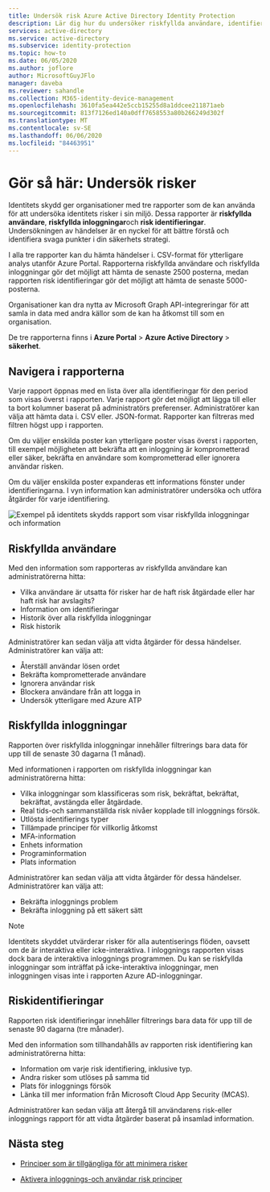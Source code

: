 ```yaml
---
title: Undersök risk Azure Active Directory Identity Protection
description: Lär dig hur du undersöker riskfyllda användare, identifieringar och inloggningar i Azure Active Directory Identity Protection
services: active-directory
ms.service: active-directory
ms.subservice: identity-protection
ms.topic: how-to
ms.date: 06/05/2020
ms.author: joflore
author: MicrosoftGuyJFlo
manager: daveba
ms.reviewer: sahandle
ms.collection: M365-identity-device-management
ms.openlocfilehash: 3610fa5ea442e5ccb15255d8a1ddcee211871aeb
ms.sourcegitcommit: 813f7126ed140a0dff7658553a80b266249d302f
ms.translationtype: MT
ms.contentlocale: sv-SE
ms.lasthandoff: 06/06/2020
ms.locfileid: "84463951"
---
```

# <a name="how-to-investigate-risk"></a>Gör så här: Undersök risker

Identitets skydd ger organisationer med tre rapporter som de kan använda för att undersöka identitets risker i sin miljö. Dessa rapporter är **riskfyllda användare**, **riskfyllda inloggningar**och **risk identifieringar**. Undersökningen av händelser är en nyckel för att bättre förstå och identifiera svaga punkter i din säkerhets strategi.

I alla tre rapporter kan du hämta händelser i. CSV-format för ytterligare analys utanför Azure Portal. Rapporterna riskfyllda användare och riskfyllda inloggningar gör det möjligt att hämta de senaste 2500 posterna, medan rapporten risk identifieringar gör det möjligt att hämta de senaste 5000-posterna.

Organisationer kan dra nytta av Microsoft Graph API-integreringar för att samla in data med andra källor som de kan ha åtkomst till som en organisation.

De tre rapporterna finns i **Azure Portal**  >  **Azure Active Directory**  >  **säkerhet**.

## <a name="navigating-the-reports"></a>Navigera i rapporterna

Varje rapport öppnas med en lista över alla identifieringar för den period som visas överst i rapporten. Varje rapport gör det möjligt att lägga till eller ta bort kolumner baserat på administratörs preferenser. Administratörer kan välja att hämta data i. CSV eller. JSON-format. Rapporter kan filtreras med filtren högst upp i rapporten.

Om du väljer enskilda poster kan ytterligare poster visas överst i rapporten, till exempel möjligheten att bekräfta att en inloggning är komprometterad eller säker, bekräfta en användare som komprometterad eller ignorera användar risken.

Om du väljer enskilda poster expanderas ett informations fönster under identifieringarna. I vyn information kan administratörer undersöka och utföra åtgärder för varje identifiering. 

![Exempel på identitets skydds rapport som visar riskfyllda inloggningar och information](./media/howto-identity-protection-investigate-risk/identity-protection-risky-sign-ins-report.png)

## <a name="risky-users"></a>Riskfyllda användare

Med den information som rapporteras av riskfyllda användare kan administratörerna hitta:

- Vilka användare är utsatta för risker har de haft risk åtgärdade eller har haft risk har avslagits?
- Information om identifieringar
- Historik över alla riskfyllda inloggningar
- Risk historik
 
Administratörer kan sedan välja att vidta åtgärder för dessa händelser. Administratörer kan välja att:

- Återställ användar lösen ordet
- Bekräfta komprometterade användare
- Ignorera användar risk
- Blockera användare från att logga in
- Undersök ytterligare med Azure ATP

## <a name="risky-sign-ins"></a>Riskfyllda inloggningar

Rapporten över riskfyllda inloggningar innehåller filtrerings bara data för upp till de senaste 30 dagarna (1 månad).

Med informationen i rapporten om riskfyllda inloggningar kan administratörerna hitta:

- Vilka inloggningar som klassificeras som risk, bekräftat, bekräftat, bekräftat, avstängda eller åtgärdade.
- Real tids-och sammanställda risk nivåer kopplade till inloggnings försök.
- Utlösta identifierings typer
- Tillämpade principer för villkorlig åtkomst
- MFA-information
- Enhets information
- Programinformation
- Plats information

Administratörer kan sedan välja att vidta åtgärder för dessa händelser. Administratörer kan välja att:

- Bekräfta inloggnings problem
- Bekräfta inloggning på ett säkert sätt

> [!NOTE] 
> Identitets skyddet utvärderar risker för alla autentiserings flöden, oavsett om de är interaktiva eller icke-interaktiva. I inloggnings rapporten visas dock bara de interaktiva inloggnings programmen. Du kan se riskfyllda inloggningar som inträffat på icke-interaktiva inloggningar, men inloggningen visas inte i rapporten Azure AD-inloggningar.

## <a name="risk-detections"></a>Riskidentifieringar

Rapporten risk identifieringar innehåller filtrerings bara data för upp till de senaste 90 dagarna (tre månader).

Med den information som tillhandahålls av rapporten risk identifiering kan administratörerna hitta:

- Information om varje risk identifiering, inklusive typ.
- Andra risker som utlöses på samma tid
- Plats för inloggnings försök
- Länka till mer information från Microsoft Cloud App Security (MCAS).

Administratörer kan sedan välja att återgå till användarens risk-eller inloggnings rapport för att vidta åtgärder baserat på insamlad information.

## <a name="next-steps"></a>Nästa steg

- [Principer som är tillgängliga för att minimera risker](concept-identity-protection-policies.md)

- [Aktivera inloggnings-och användar risk principer](howto-identity-protection-configure-risk-policies.md)
